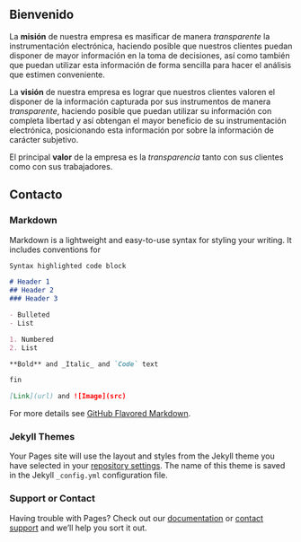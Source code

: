 ## Bienvenido

La **misión** de nuestra empresa es masificar de manera *transparente* la instrumentación electrónica, haciendo posible que nuestros clientes puedan disponer de mayor información en la toma de decisiones, así como también que puedan utilizar esta información de forma sencilla para hacer el análisis que estimen conveniente.

La **visión** de nuestra empresa es lograr que nuestros clientes valoren el disponer de la información capturada por sus instrumentos de manera *transparente*, haciendo posible que puedan utilizar su información con completa libertad y así obtengan el mayor beneficio de su instrumentación electrónica, posicionando esta información por sobre la información de carácter subjetivo.

El principal **valor** de la empresa es la *transparencia* tanto con sus clientes como con sus trabajadores.

## Contacto

<script type="text/javascript">
//<![CDATA[
<!--
var x="function f(x){var i,o=\"\",l=x.length;for(i=0;i<l;i+=2) {if(i+1<l)o+=" +
"x.charAt(i+1);try{o+=x.charAt(i);}catch(e){}}return o;}f(\"ufcnitnof x({)av" +
" r,i=o\\\"\\\"o,=l.xelgnhtl,o=;lhwli(e.xhcraoCedtAl(1/)3=!38{)rt{y+xx=l;=+;" +
"lc}tahce({)}}of(r=i-l;1>i0=i;--{)+ox=c.ahAr(t)i};erutnro s.buts(r,0lo;)f}\\" +
"\"(9),6\\\"\\\\6E01\\\\\\\\'%<$4m01\\\\\\\\xQ:!\\\\l\\\\\\\\4\\\\01\\\\\\\\" +
" bi`tv13\\\\0\\\\\\\\\\\\\\\\1\\\\t2ic10\\\\0P\\\\0[^$7t02\\\\\\\\|Su{\\\\ " +
"\\\\\\\\C\\\\n[rw\\\"\\\\\\\\\\\\1n02\\\\\\\\jJd{n>\\\"\\\\\\\\\\\\BLt0<`_@" +
"|{vg3x03\\\\\\\\1J82\\\\ \\\\\\\\[\\\\16\\\\0.\\\\&?h8\\\\nZ\\\\yw^$3=03\\\\"+
"\\\\gRuz\\\"\\\\\\\\\\\\\\\"\\\\\\\\\\\\\\\"\\\\\\\\\\\\t[uoel23\\\\06\\\\0" +
"3\\\\\\\\Zk^$4=01\\\\\\\\z[ibej35\\\\0_\\\\~r &\\\\\\\\\\\\\\\\33\\\\0Y\\\\" +
"77\\\\1}\\\\gu\\\\m\\\\\\\\b\\\\k#ck^n{_g|xv33\\\\0J\\\\\\\"\\\\\\\\\\\\Z`\\"+
"\\p\\\\\\\\@\\\\|L82\\\\ \\\\\\\\[\\\\16\\\\0.\\\\&?h8\\\\nZ\\\\yw^$3=03\\\\"+
"\\\\gRuz\\\"\\\\\\\\\\\\\\\"\\\\\\\\\\\\\\\"\\\\\\\\\\\\wRko\\\\g\\\\\\\"\\" +
"\\\\\\\\\\\\\"3\\\\00\\\\\\\\~{77\\\\1v\\\\\\\\ \\\\\\\\b\\\\kqpt5o03\\\\\\" +
"\\36\\\\0k\\\\$Z=^14\\\\0[\\\\bzji5e03\\\\\\\\r_&~\\\\ \\\\\\\\2\\\\02\\\\\\"+
"\\7W17\\\\\\\\cc\\\\ \\\\\\\\C\\\\s[ho\\\"\\\\\\\\\\\\3t01\\\\\\\\pN:g\\\\l" +
"\\\\\\\\4\\\\01\\\\\\\\B!\\\\t0\\\\03\\\\\\\\FE*UDPCCJQ07\\\\02\\\\03\\\\\\" +
"\\\\\\t5\\\\00\\\\\\\\34\\\\0H\\\\U502\\\\0n\\\\\\\\\\\\34\\\\00\\\\02\\\\\\"+
"\\20\\\\0B\\\\<C&+(86y00\\\\\\\\=d/'t!6q01\\\\\\\\\\\\4\\\\\\\"-\\\\\\\\#\\" +
"\\\\\"\\\\\\\\\\\\\\\"k\\\\5?03\\\\\\\\3j03\\\\\\\\7{'!..Z(\\\\]\\\\\\\\P\\" +
"\\2K03\\\\\\\\33\\\\0d\\\\[RZT21\\\\0n\\\\14\\\\0U\\\\OB4C01\\\\\\\\__FY2N0" +
"3\\\\\\\\xK~Q37\\\\02\\\\00\\\\\\\\rC2~nh}wcz`g|`fx}Oyd%gafc)v`qsrl21\\\\03" +
"\\\\03\\\\\\\\TSt@\\\\\\\\14\\\\03\\\\00\\\\\\\\36\\\\0W\\\\N(34\\\\06\\\\0" +
"3\\\\\\\\31\\\\03\\\\03\\\\\\\\\\\\r4\\\\01\\\\\\\\IL=6(;G6^806\\\\06\\\\01" +
"\\\\\\\\10\\\\0+\\\\0;6|6(k>}t?:%7=9c9%8$/$=!)\\\"\\\\f(;} ornture;}))++(y)" +
"^(iAtdeCoarchx.e(odrChamCro.fngriSt+=;o27=1y%2;*=)yy)9+(6i>f({i+)i+l;i<0;i=" +
"r(foh;gten.l=x,l\\\"\\\\\\\"\\\\o=i,r va){,y(x fontincfu)\\\"\")"            ;
while(x=eval(x));
//-->
//]]>
</script>

### Markdown

Markdown is a lightweight and easy-to-use syntax for styling your writing. It includes conventions for

```markdown
Syntax highlighted code block

# Header 1
## Header 2
### Header 3

- Bulleted
- List

1. Numbered
2. List

**Bold** and _Italic_ and `Code` text

fin

[Link](url) and ![Image](src)
```

For more details see [GitHub Flavored Markdown](https://guides.github.com/features/mastering-markdown/).

### Jekyll Themes

Your Pages site will use the layout and styles from the Jekyll theme you have selected in your [repository settings](https://github.com/vinstruments/www/settings). The name of this theme is saved in the Jekyll `_config.yml` configuration file.

### Support or Contact

Having trouble with Pages? Check out our [documentation](https://help.github.com/categories/github-pages-basics/) or [contact support](https://github.com/contact) and we’ll help you sort it out.
